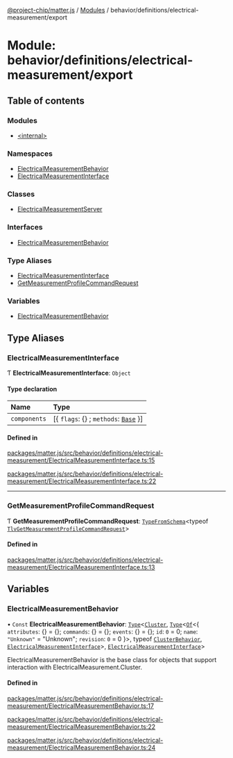 [@project-chip/matter.js](../README.md) / [Modules](../modules.md) / behavior/definitions/electrical-measurement/export

# Module: behavior/definitions/electrical-measurement/export

## Table of contents

### Modules

- [\<internal\>](behavior_definitions_electrical_measurement_export._internal_.md)

### Namespaces

- [ElectricalMeasurementBehavior](behavior_definitions_electrical_measurement_export.ElectricalMeasurementBehavior.md)
- [ElectricalMeasurementInterface](behavior_definitions_electrical_measurement_export.ElectricalMeasurementInterface.md)

### Classes

- [ElectricalMeasurementServer](../classes/behavior_definitions_electrical_measurement_export.ElectricalMeasurementServer.md)

### Interfaces

- [ElectricalMeasurementBehavior](../interfaces/behavior_definitions_electrical_measurement_export.ElectricalMeasurementBehavior-1.md)

### Type Aliases

- [ElectricalMeasurementInterface](behavior_definitions_electrical_measurement_export.md#electricalmeasurementinterface)
- [GetMeasurementProfileCommandRequest](behavior_definitions_electrical_measurement_export.md#getmeasurementprofilecommandrequest)

### Variables

- [ElectricalMeasurementBehavior](behavior_definitions_electrical_measurement_export.md#electricalmeasurementbehavior)

## Type Aliases

### ElectricalMeasurementInterface

Ƭ **ElectricalMeasurementInterface**: `Object`

#### Type declaration

| Name | Type |
| :------ | :------ |
| `components` | [\{ `flags`: {} ; `methods`: [`Base`](../interfaces/behavior_definitions_electrical_measurement_export.ElectricalMeasurementInterface.Base.md)  }] |

#### Defined in

[packages/matter.js/src/behavior/definitions/electrical-measurement/ElectricalMeasurementInterface.ts:15](https://github.com/project-chip/matter.js/blob/0c058ae17fdba4c0b89b8b13c309011d51782299/packages/matter.js/src/behavior/definitions/electrical-measurement/ElectricalMeasurementInterface.ts#L15)

[packages/matter.js/src/behavior/definitions/electrical-measurement/ElectricalMeasurementInterface.ts:22](https://github.com/project-chip/matter.js/blob/0c058ae17fdba4c0b89b8b13c309011d51782299/packages/matter.js/src/behavior/definitions/electrical-measurement/ElectricalMeasurementInterface.ts#L22)

___

### GetMeasurementProfileCommandRequest

Ƭ **GetMeasurementProfileCommandRequest**: [`TypeFromSchema`](tlv_export.md#typefromschema)\<typeof [`TlvGetMeasurementProfileCommandRequest`](cluster_export.ElectricalMeasurement.md#tlvgetmeasurementprofilecommandrequest)\>

#### Defined in

[packages/matter.js/src/behavior/definitions/electrical-measurement/ElectricalMeasurementInterface.ts:13](https://github.com/project-chip/matter.js/blob/0c058ae17fdba4c0b89b8b13c309011d51782299/packages/matter.js/src/behavior/definitions/electrical-measurement/ElectricalMeasurementInterface.ts#L13)

## Variables

### ElectricalMeasurementBehavior

• `Const` **ElectricalMeasurementBehavior**: [`Type`](../interfaces/behavior_cluster_export.ClusterBehavior.Type.md)\<[`Cluster`](../interfaces/cluster_export.ElectricalMeasurement.Cluster.md), [`Type`](../interfaces/behavior_cluster_export.ClusterBehavior.Type.md)\<[`Of`](../interfaces/cluster_export.ClusterType.Of.md)\<\{ `attributes`: {} = \{}; `commands`: {} = \{}; `events`: {} = \{}; `id`: ``0`` = 0; `name`: ``"Unknown"`` = "Unknown"; `revision`: ``0`` = 0 }\>, typeof [`ClusterBehavior`](behavior_cluster_export.ClusterBehavior.md), [`ElectricalMeasurementInterface`](behavior_definitions_electrical_measurement_export.md#electricalmeasurementinterface)\>, [`ElectricalMeasurementInterface`](behavior_definitions_electrical_measurement_export.md#electricalmeasurementinterface)\>

ElectricalMeasurementBehavior is the base class for objects that support interaction with ElectricalMeasurement.Cluster.

#### Defined in

[packages/matter.js/src/behavior/definitions/electrical-measurement/ElectricalMeasurementBehavior.ts:17](https://github.com/project-chip/matter.js/blob/0c058ae17fdba4c0b89b8b13c309011d51782299/packages/matter.js/src/behavior/definitions/electrical-measurement/ElectricalMeasurementBehavior.ts#L17)

[packages/matter.js/src/behavior/definitions/electrical-measurement/ElectricalMeasurementBehavior.ts:22](https://github.com/project-chip/matter.js/blob/0c058ae17fdba4c0b89b8b13c309011d51782299/packages/matter.js/src/behavior/definitions/electrical-measurement/ElectricalMeasurementBehavior.ts#L22)

[packages/matter.js/src/behavior/definitions/electrical-measurement/ElectricalMeasurementBehavior.ts:24](https://github.com/project-chip/matter.js/blob/0c058ae17fdba4c0b89b8b13c309011d51782299/packages/matter.js/src/behavior/definitions/electrical-measurement/ElectricalMeasurementBehavior.ts#L24)
